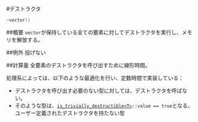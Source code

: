 #デストラクタ
```cpp
~vector()
```

##概要
`vector`が保持している全ての要素に対してデストラクタを実行し、メモリを解放する。


##例外
投げない


##計算量
全要素のデストラクタを呼び出すために線形時間。

処理系によっては、以下のような最適化を行い、定数時間で実装している：

- デストラクタを呼び出す必要のない型に対しては、デストラクタを呼ばない。
- そのような型は、[`is_trivially_destructible<T>`](/reference/type_traits/is_trivially_destructible.md)`::value == true`となる、ユーザー定義されたデストラクタを持たない型


